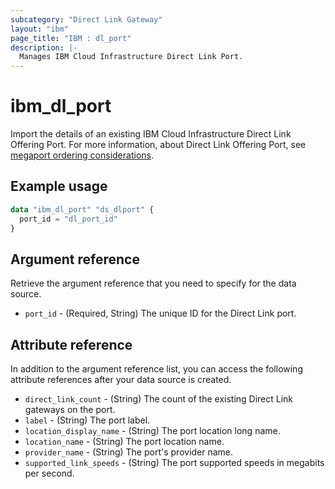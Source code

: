 ```yaml
---
subcategory: "Direct Link Gateway"
layout: "ibm"
page_title: "IBM : dl_port"
description: |-
  Manages IBM Cloud Infrastructure Direct Link Port.
---
```


# ibm_dl_port

Import the details of an existing IBM Cloud Infrastructure Direct Link Offering Port. For more information, about Direct Link Offering Port, see [megaport ordering considerations](https://cloud.ibm.com/docs/dl?topic=dl-megaport).


## Example usage

```terraform
data "ibm_dl_port" "ds_dlport" {
  port_id = "dl_port_id"
}
```

## Argument reference
Retrieve the argument reference that you need to specify for the data source. 

- `port_id` - (Required, String) The unique ID for the Direct Link port.

## Attribute reference
In addition to the argument reference list, you can access the following attribute references after your data source is created.

- `direct_link_count` - (String) The count of the existing Direct Link gateways on the port.
- `label` - (String) The port label.
- `location_display_name` - (String) The port location long name.
- `location_name` - (String) The port location name.
- `provider_name` - (String) The port's provider name.
- `supported_link_speeds` - (String) The port supported speeds in megabits per second.

